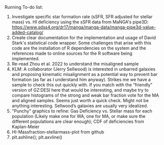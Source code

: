 Running To-do list:
1. Investigate specific star formation rate (sSFR, SFR adjusted for stellar mass) vs. HI deficiency using the
sSFR data from MaNGA's pipe3D: https://www.sdss4.org/dr17/manga/manga-data/manga-pipe3d-value-added-catalog/
2. Create clear documentation for the implementation and usage of David Stark's statistical code wrapper. Some challenges
that arise with this code are the installation of R dependencies on the system and the references made to online 
sources for the R software being implemented.
3. Re-read Zhou et al. 2022 to understand the misaligned sample
4. KLM: A collaborator (Jerry Sellwood) is interested in unbarred galaxies and proposing kinematic misalignment as a 
potential way to prevent bar formation (as far as I understand him anyway). Strikes me we have a sample to check this 
out quickly with. If you match with the “friendly” version of GZ:DESI here that would be interesting, and maybe try to
compare histograms of the strong and weak bar fraction vote for the MA and aligned samples. Seems just worth a quick
check. Might not be anything interesting. Sellwood’s galaxies are usually very idealized.
5. "Punchy" graphics to refine: Gas Deficiency vs. Stellar mass for each population (Likely make one for WA, one for MA,
or make sure the different populations are clear enough); CDF of deficiencies from Kaplan-Meier
6. HI-Massfraction-stellarmass-plot from github
7. plt.axhline(); plt.axvline()